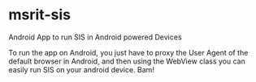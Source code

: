 msrit-sis
=========

Android App to run SIS in Android powered Devices

To run the app on Android, you just have to proxy the User Agent of the default browser in Android, and then using
the WebView class you can easily run SIS on your android device. Bam!
